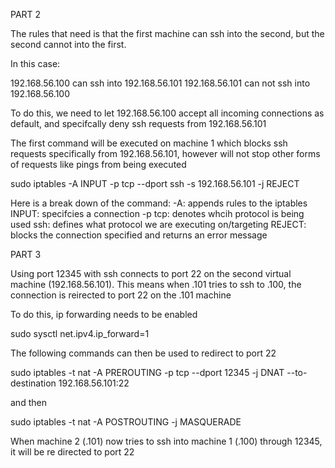 PART 2

The rules that need is that the first machine can ssh into the second, but the second cannot into the first.

In this case:

192.168.56.100 can ssh into 192.168.56.101
192.168.56.101 can not ssh into 192.168.56.100

To do this, we need to let 192.168.56.100 accept all incoming connections as default, and specifcally deny ssh requests from 192.168.56.101

The first command will be executed on machine 1 which blocks ssh requests specifically from 192.168.56.101, however will not stop other forms of requests like pings from being executed 

sudo iptables -A INPUT -p tcp --dport ssh -s 192.168.56.101 -j REJECT

Here is a break down of the command:
-A: appends rules to the iptables
INPUT: specifcies a connection 
-p tcp: denotes whcih protocol is being used 
ssh: defines what protocol we are executing on/targeting
REJECT: blocks the connection specified and returns an error message


PART 3

Using port 12345 with ssh connects to port 22 on the second virtual machine (192.168.56.101). This means when .101 tries to ssh to .100, the connection is reirected to port 22 on the .101 machine

To do this, ip forwarding needs to be enabled

sudo sysctl net.ipv4.ip_forward=1

The following commands can then be used to redirect to port 22

sudo iptables -t nat -A PREROUTING -p tcp --dport 12345 -j DNAT --to-destination 192.168.56.101:22

and then 

sudo iptables -t nat -A POSTROUTING -j MASQUERADE

When machine 2 (.101) now tries to ssh into machine 1 (.100) through 12345, it will be re directed to port 22 
